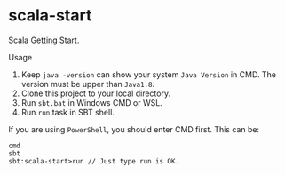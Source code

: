 # scala-start
Scala Getting Start.

Usage
1. Keep `java -version` can show your system `Java Version` in CMD. The version must be upper than `Java1.8`.
1. Clone this project to your local directory.
1. Run `sbt.bat` in Windows CMD or WSL.
1. Run `run` task in SBT shell.

If you are using `PowerShell`, you should enter CMD first. This can be:
``` shell
cmd
sbt
sbt:scala-start>run // Just type run is OK.
```
